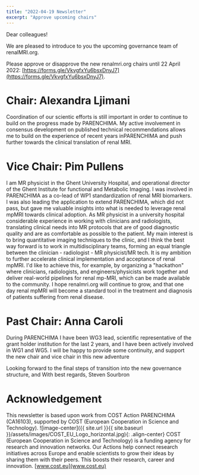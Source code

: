 ```yaml
---
title: "2022-04-19 Newsletter"
excerpt: "Approve upcoming chairs"
---
```


Dear colleagues!

We are pleased to introduce to you the upcoming governance team of renalMRI.org. 

Please approve or disapprove the new renalmri.org chairs until 22 April 2022: 
[https://forms.gle/VkvgfxYu6bsxDnyJ7](https://forms.gle/VkvgfxYu6bsxDnyJ7).

# Chair: Alexandra Ljimani
Coordination of our scientic efforts is still important in order to continue to build on the progress made by PARENCHIMA. My active involvement in consensus development on published technical recommendations allows me to build on the experience of recent years inPARENCHIMA and push further towards the clinical translation of renal MRI. 

# Vice Chair: Pim Pullens
I am MR physicist in the Ghent University Hospital, and operational director of the Ghent Institute for functional and Metabolic Imaging. I was involved in PARENCHIMA as a co-lead of WP1 standardization of renal MRI biomarkers. I was also leading the application to extend PARENCHIMA, which did not pass, but gave me valuable insights into what is needed to leverage renal mpMRI towards clinical adoption.
As MR physicist in a university hospital considerable experience in working with clinicians and radiologists, translating clinical needs into MR protocols that are of good diagnostic quality and are as comfortable as possible to the patient. My main interest is to bring quantitative imaging techniques to the clinic, and I think the best way forward is to work in multidisciplinary teams, forming an equal triangle between the clinician - radiologist - MR physicist/MR tech.
It is my ambition to further accelerate clinical implementation and acceptance of renal mpMRI. I'd like to achieve this, for example, by organizing a "hackathon" where clinicians, radiologists, and engineers/physicists work together and deliver real-world pipelines for renal mp-MRI, which can be made available to the community.
I hope renalmri.org will continue to grow, and that one day renal mpMRI will become a standard tool in the treatment and diagnosis of patients suffering from renal disease.

# Past Chair: Anna Caroli
During PARENCHIMA I have been WG3 lead, scientific representative of the grant holder institution for the last 2 years, and I have been actively involved in WG1 and WG5. I will be happy to provide some continuity, and support the new chair and vice chair in this new adventure

Looking forward to the final steps of transition into the new governance structure, and
With best regards,
Steven Sourbron

# Acknowledgement
This newsletter is based upon work from COST Action PARENCHIMA (CA16103), supported by COST (European Cooperation in Science and Technology). 
![image-center]({{ site.url }}{{ site.baseurl }}/assets/images/COST_EU_Logo_horizontal.jpg){: .align-center}
COST (European Cooperation in Science and Technology) is a funding agency for research and innovation networks. Our Actions help connect research initiatives across Europe and enable scientists to grow their ideas by sharing them with their peers. This boosts their research, career and innovation. [www.cost.eu](www.cost.eu)
